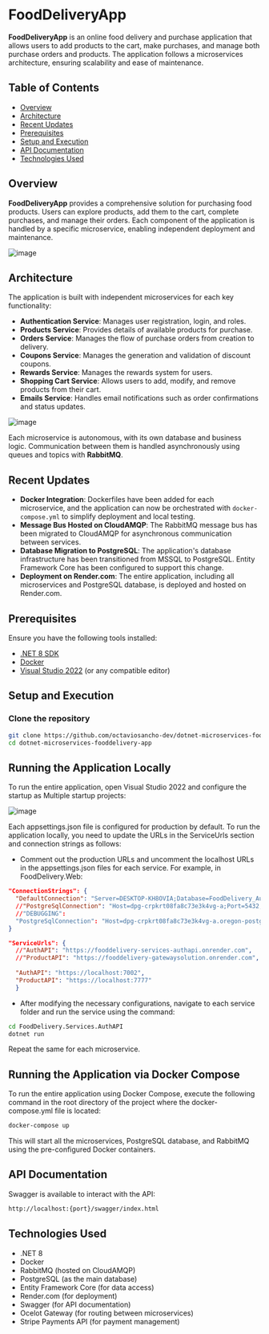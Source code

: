 # FoodDeliveryApp

**FoodDeliveryApp** is an online food delivery and purchase application that allows users to add products to the cart, make purchases, and manage both purchase orders and products. The application follows a microservices architecture, ensuring scalability and ease of maintenance.

## Table of Contents

- [Overview](#overview)
- [Architecture](#architecture)
- [Recent Updates](#recent-updates)
- [Prerequisites](#prerequisites)
- [Setup and Execution](#setup-and-execution)
- [API Documentation](#api-documentation)
- [Technologies Used](#technologies-used)

## Overview

**FoodDeliveryApp** provides a comprehensive solution for purchasing food products. Users can explore products, add them to the cart, complete purchases, and manage their orders. Each component of the application is handled by a specific microservice, enabling independent deployment and maintenance.

![image](https://github.com/user-attachments/assets/c2935573-c298-4f28-8a08-e557b817b8c3)

## Architecture

The application is built with independent microservices for each key functionality:

- **Authentication Service**: Manages user registration, login, and roles.
- **Products Service**: Provides details of available products for purchase.
- **Orders Service**: Manages the flow of purchase orders from creation to delivery.
- **Coupons Service**: Manages the generation and validation of discount coupons.
- **Rewards Service**: Manages the rewards system for users.
- **Shopping Cart Service**: Allows users to add, modify, and remove products from their cart.
- **Emails Service**: Handles email notifications such as order confirmations and status updates.

![image](https://github.com/user-attachments/assets/332e3d51-a293-487a-a24c-3248be3d21f6)

Each microservice is autonomous, with its own database and business logic. Communication between them is handled asynchronously using queues and topics with **RabbitMQ**.

## Recent Updates

- **Docker Integration**: Dockerfiles have been added for each microservice, and the application can now be orchestrated with `docker-compose.yml` to simplify deployment and local testing.
- **Message Bus Hosted on CloudAMQP**: The RabbitMQ message bus has been migrated to CloudAMQP for asynchronous communication between services.
- **Database Migration to PostgreSQL**: The application's database infrastructure has been transitioned from MSSQL to PostgreSQL. Entity Framework Core has been configured to support this change.
- **Deployment on Render.com**: The entire application, including all microservices and PostgreSQL database, is deployed and hosted on Render.com.

## Prerequisites

Ensure you have the following tools installed:

- [.NET 8 SDK](https://dotnet.microsoft.com/download/dotnet/8.0)
- [Docker](https://www.docker.com/)
- [Visual Studio 2022](https://visualstudio.microsoft.com/) (or any compatible editor)

## Setup and Execution


### Clone the repository

```bash
git clone https://github.com/octaviosancho-dev/dotnet-microservices-fooddelivery-app.git
cd dotnet-microservices-fooddelivery-app
```


## Running the Application Locally

To run the entire application, open Visual Studio 2022 and configure the startup as Multiple startup projects:

![image](https://github.com/user-attachments/assets/7a9c8218-918b-4405-8d05-9499d2596e38)


Each appsettings.json file is configured for production by default. To run the application locally, you need to update the URLs in the ServiceUrls section and connection strings as follows:

- Comment out the production URLs and uncomment the localhost URLs in the appsettings.json files for each service. For example, in FoodDelivery.Web:

```json
"ConnectionStrings": {
  "DefaultConnection": "Server=DESKTOP-KH8OVIA;Database=FoodDelivery_Auth;Trusted_Connection=True;TrustServerCertificate=True",
  //"PostgreSqlConnection": "Host=dpg-crpkrt08fa8c73e3k4vg-a;Port=5432;Database=UsersDB;Username=fooddeliverydb_is4x_user;Password=jJkIG50sStqzrRzRLBu9fTGdIRZKiyCY;"
  //"DEBUGGING":
  "PostgreSqlConnection": "Host=dpg-crpkrt08fa8c73e3k4vg-a.oregon-postgres.render.com;Port=5432;Database=UsersDB;Username=fooddeliverydb_is4x_user;Password=jJkIG50sStqzrRzRLBu9fTGdIRZKiyCY;"
}
```

```json
"ServiceUrls": {
  //"AuthAPI": "https://fooddelivery-services-authapi.onrender.com",
  //"ProductAPI": "https://fooddelivery-gatewaysolution.onrender.com",
  
  "AuthAPI": "https://localhost:7002",
  "ProductAPI": "https://localhost:7777"
  }
```

- After modifying the necessary configurations, navigate to each service folder and run the service using the command:

```bash
cd FoodDelivery.Services.AuthAPI
dotnet run
```
Repeat the same for each microservice.


## Running the Application via Docker Compose
To run the entire application using Docker Compose, execute the following command in the root directory of the project where the docker-compose.yml file is located:

```bash
docker-compose up
```
This will start all the microservices, PostgreSQL database, and RabbitMQ using the pre-configured Docker containers.

## API Documentation

Swagger is available to interact with the API:

```bash
http://localhost:{port}/swagger/index.html
```

## Technologies Used

- .NET 8
- Docker
- RabbitMQ (hosted on CloudAMQP)
- PostgreSQL (as the main database)
- Entity Framework Core (for data access)
- Render.com (for deployment)
- Swagger (for API documentation)
- Ocelot Gateway (for routing between microservices)
- Stripe Payments API (for payment management)

  
